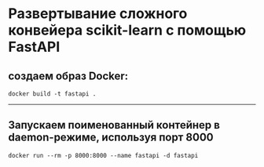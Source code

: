 # Развертывание сложного конвейера scikit-learn с помощью FastAPI
  
## создаем образ Docker:

``` docker build -t fastapi . ```  
  
--------------------------------------------------------------------------------

## Запускаем поименованный контейнер в daemon-режиме, используя порт 8000

``` docker run --rm -p 8000:8000 --name fastapi -d fastapi ``` 